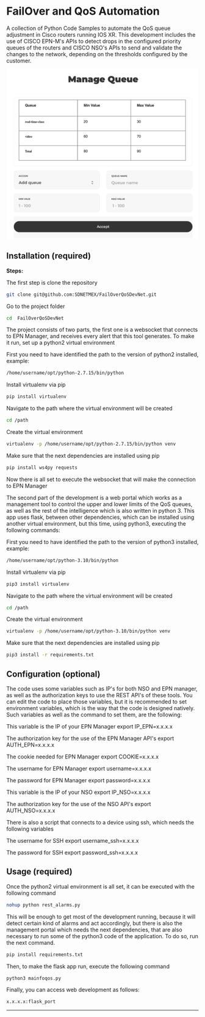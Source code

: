 # FailOver and QoS Automation

A collection of Python Code Samples to automate the QoS queue adjustment in Cisco routers running IOS XR. This development includes the use of CISCO EPN-M's APIs to detect drops in the configured priority queues of the routers and CISCO NSO's APIs to send and validate the changes to the network, depending on the thresholds configured by the customer.

![](QoS&FO.png)

## Installation (required)

**Steps:**

The first step is clone the repository
```bash
git clone git@github.com:SDNETMEX/FailOverQoSDevNet.git
```

Go to the project folder
```bash
cd  FailOverQoSDevNet
```

The project consists of two parts, the first one is a websocket that connects to EPN Manager, and receives every alert that this tool generates. To make it run, set up a python2 virtual environment

First you need to have identified the path to the version of python2 installed, example:

```bash
/home/username/opt/python-2.7.15/bin/python
```

Install virtualenv via pip
```bash
pip install virtualenv
```

Navigate to the path where the virtual environment will be created

```bash
cd /path
```

Create the virtual environment
```bash
virtualenv -p /home/username/opt/python-2.7.15/bin/python venv
```

Make sure that the next dependencies are installed using pip
```bash
pip install ws4py requests
```

Now there is all set to execute the websocket that will make the connection to EPN Manager

The second part of the development is a web portal which works as a management tool to control the upper and lower limits of the QoS queues, as well as the rest of the intelligence which is also written in python 3. This app uses flask, between other dependencies, which can be installed using another virtual environment, but this time, using python3, executing the following commands:

First you need to have identified the path to the version of python3 installed, example:

```bash
/home/username/opt/python-3.10/bin/python
```

Install virtualenv via pip
```bash
pip3 install virtualenv
```

Navigate to the path where the virtual environment will be created

```bash
cd /path
```

Create the virtual environment
```bash
virtualenv -p /home/username/opt/python-3.10/bin/python venv
```

Make sure that the next dependencies are installed using pip
```bash
pip3 install -r requirements.txt
```

## Configuration (optional)

The code uses some variables such as IP's for both NSO and EPN manager, as well as the authorization keys to use the REST API's of these tools. You can edit the code to place those variables, but it is recommended to set environment variables, which is the way that the code is designed natively.
Such variables as well as the command to set them, are the following:

This variable is the IP of your EPN Manager
export IP_EPN=x.x.x.x

The authorization key for the use of the EPN Manager API's
export AUTH_EPN=x.x.x.x

The cookie needed for EPN Manager
export COOKIE=x.x.x.x

The username for EPN Manager
export username=x.x.x.x

The password for EPN Manager
export password=x.x.x.x

This variable is the IP of your NSO
export IP_NSO=x.x.x.x

The authorization key for the use of the NSO API's
export AUTH_NSO=x.x.x.x

There is also a script that connects to a device using ssh, which needs the following variables

The username for SSH
export username_ssh=x.x.x.x

The password for SSH
export password_ssh=x.x.x.x

## Usage (required)

Once the python2 virtual environment is all set, it can be executed with the following command

```bash
nohup python rest_alarms.py
```

This will be enough to get most of the development running, because it will detect certain kind of alarms and act accordingly, but there is also the management portal which needs the next dependencies, that are also necessary to run some of the python3 code of the application. To do so, run the next command.

```bash
pip install requirements.txt
```

Then, to make the flask app run, execute the following command

```bash
python3 mainfoqos.py
```

Finally, you can access web development as follows:

```bash
x.x.x.x:flask_port
```
----